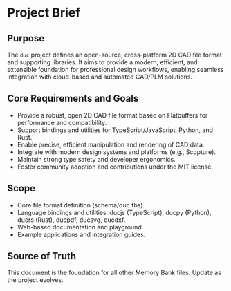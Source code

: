 # Project Brief

## Purpose
The `duc` project defines an open-source, cross-platform 2D CAD file format and supporting libraries. It aims to provide a modern, efficient, and extensible foundation for professional design workflows, enabling seamless integration with cloud-based and automated CAD/PLM solutions.

## Core Requirements and Goals
- Provide a robust, open 2D CAD file format based on Flatbuffers for performance and compatibility.
- Support bindings and utilities for TypeScript/JavaScript, Python, and Rust.
- Enable precise, efficient manipulation and rendering of CAD data.
- Integrate with modern design systems and platforms (e.g., Scopture).
- Maintain strong type safety and developer ergonomics.
- Foster community adoption and contributions under the MIT license.

## Scope
- Core file format definition (schema/duc.fbs).
- Language bindings and utilities: ducjs (TypeScript), ducpy (Python), ducrs (Rust), ducpdf, ducsvg, ducdxf.
- Web-based documentation and playground.
- Example applications and integration guides.

## Source of Truth
This document is the foundation for all other Memory Bank files. Update as the project evolves.
